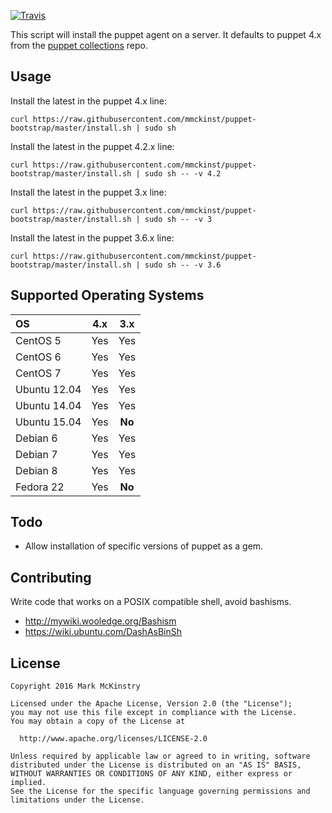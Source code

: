 [![Travis](https://img.shields.io/travis/mmckinst/puppet-bootstrap.svg)](https://travis-ci.org/mmckinst/puppet-bootstrap)

This script will install the puppet agent on a server. It defaults to puppet 4.x
from the
[puppet collections](https://puppetlabs.com/blog/welcome-puppet-collections)
repo.


Usage
---
Install the latest in the puppet 4.x line:
```
curl https://raw.githubusercontent.com/mmckinst/puppet-bootstrap/master/install.sh | sudo sh
```

Install the latest in the puppet 4.2.x line:
```
curl https://raw.githubusercontent.com/mmckinst/puppet-bootstrap/master/install.sh | sudo sh -- -v 4.2
```

Install the latest in the puppet 3.x line:
```
curl https://raw.githubusercontent.com/mmckinst/puppet-bootstrap/master/install.sh | sudo sh -- -v 3
```

Install the latest in the puppet 3.6.x line:
```
curl https://raw.githubusercontent.com/mmckinst/puppet-bootstrap/master/install.sh | sudo sh -- -v 3.6
```


Supported Operating Systems
---
| OS           | 4.x | 3.x     |
|:-------------|:---:|:-------:|
| CentOS 5     | Yes | Yes     |
| CentOS 6     | Yes | Yes     |
| CentOS 7     | Yes | Yes     |
| Ubuntu 12.04 | Yes | Yes     |
| Ubuntu 14.04 | Yes | Yes     |
| Ubuntu 15.04 | Yes | **No**  |
| Debian 6     | Yes | Yes     |
| Debian 7     | Yes | Yes     |
| Debian 8     | Yes | Yes     |
| Fedora 22    | Yes | **No**  |


Todo
---
* Allow installation of specific versions of puppet as a gem.


Contributing
---
Write code that works on a POSIX compatible shell, avoid bashisms.

* http://mywiki.wooledge.org/Bashism
* https://wiki.ubuntu.com/DashAsBinSh


License
---
```
Copyright 2016 Mark McKinstry

Licensed under the Apache License, Version 2.0 (the "License");
you may not use this file except in compliance with the License.
You may obtain a copy of the License at

  http://www.apache.org/licenses/LICENSE-2.0

Unless required by applicable law or agreed to in writing, software
distributed under the License is distributed on an "AS IS" BASIS,
WITHOUT WARRANTIES OR CONDITIONS OF ANY KIND, either express or implied.
See the License for the specific language governing permissions and
limitations under the License.
```
